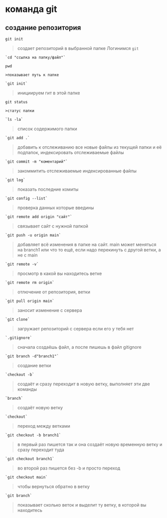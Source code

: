 # команда git
## создание репозитория 
`git init`
>создает репозиторий в выбранной папке
>Логинимся 
`git` 
```
`cd "ссылка на папку/файл"`
```
`pwd`
```
>показывает путь к папке

`git init`
```
>инициируем гит в этой папке

`git status`
```
>статус папки

`ls -la`
```
>cписок содержимого папки
```
`git add .`
```
>добавить к отслеживанию все новые файлы из текущей папки и её подпапок, индексировать отслеживаемые файлы
```
`git commit -m "коментарий"`
```
>закоммитить отслеживаемые индексированные файлы 
```
`git log`
```
>показать последние комиты
```
`git config --list`
```
>проверка данных которые введины 
```
`git remote add origin "сайт"` 
```
>связывает сайт с нужной папкой
```
`git push -u origin main`
```
>добавляет всё изменения в папке на сайт. main может меняться на branch1 или что то ещё, если надо перекинуть с другой ветки, а не с main
```
`git remote -v`
```
>просмотр в какой вы находитесь ветке
```
`git remote rm origin`
```
>отлючение от репозитория, ветки
```
`git pull origin main`
```
>заносит изменение с сервера
```
`git clone`
```
> загружает репозиторий с сервера если его у тебя нет
```
`.gitignore` 
```
>сначала создаёшь файл, а после пишешь в файл gitignore
```
`git branch -d"branch1"`
```
>создание ветки
```
`checkout -b`
```
>создаёт и сразу переходит в новую ветку, выполняет эти две команды
```
`branch`
```
>создаёт новую ветку
```
`checkout`
```
>переход между ветками
```
`git checkout -b branch1`
```
>в первый раз пишется так и она создаёт новую временную ветку и сразу переходит туда
```
`git checkout branch1`
```
>во второй раз пишется без -b и просто переход
```
`git checkout main`
```
>чтобы вернуться обратно в ветку
```
`git branch`
```
>показывает сколько веток и выделит ту ветку, в которой вы находитесь


